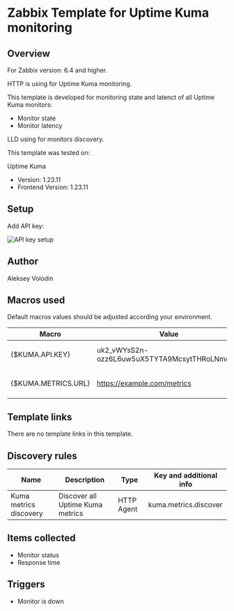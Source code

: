 # Zabbix Template for Uptime Kuma monitoring

## Overview
For Zabbix version: 6.4 and higher.

HTTP is using for Uptime Kuma monitoring.


This template is developed for monitoring state and latenct of all Uptime Kuma monitors:
* Monitor state
* Monitor latency


LLD using for monitors discovery.

This template was tested on:

Uptime Kuma
* Version: 1.23.11
* Frontend Version: 1.23.11

## Setup
Add API key:

![API key setup](https://github.com/volodinaleksey/Zabbix-template-for-Uptime-Kuma/assets/82817077/a12895e1-c8cd-4cd0-9542-e31d4a6e1134)

## Author

Aleksey Volodin

## Macros used

Default macros values should be adjusted according your environment.

|Macro|Value|Description|
|-----|-----|-----|
|{$KUMA.API.KEY}|uk2_vWYsS2n-ozz6L6uw5uX5TYTA9McsytTHRoLNmeMC|Uptime Kuma API key.|
|{$KUMA.METRICS.URL}|https://example.com/metrics|Your metrics URL.|

## Template links

There are no template links in this template.

## Discovery rules

|Name|Description|Type|Key and additional info|
|----|-----------|----|----|
|	Kuma metrics discovery|Discover all Uptime Kuma metrics|HTTP Agent|kuma.metrics.discover|

## Items collected

* Monitor status
* Response time

## Triggers

* Monitor is down
